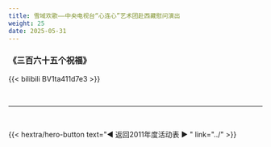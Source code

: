 ```yaml
---
title: 雪域欢歌——中央电视台“心连心”艺术团赴西藏慰问演出
weight: 25
date: 2025-05-31
---
```


### 《三百六十五个祝福》

{{< bilibili BV1ta411d7e3 >}}


<br>
<hr>
<br>

{{< hextra/hero-button text="◀ 返回2011年度活动表 ▶ " link="../" >}}